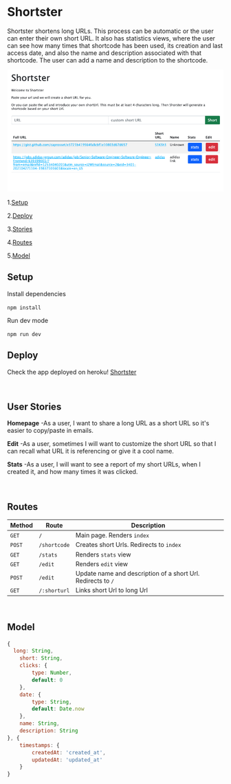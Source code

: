 # Shortster

Shortster shortens long URLs. This process can be automatic or the user can enter their own short URL. It also has statistics views, where the user can see how many times that shortcode has been used, its creation and last access date, and also the name and description associated with that shortcode. The user can add a name and description to the shortcode.

![logo](/public/images/logo.jpg)

1.[Setup](#setup)

2.[Deploy](#deploy)

3.[Stories](#user-stories)

4.[Routes](#routes)

5.[Model](#model)

## Setup

Install dependencies

`npm install`

Run dev mode

`npm run dev `

## Deploy

Check the app deployed on heroku!
[Shortster](https://shorster.herokuapp.com/)

<br/>

## User Stories

**Homepage** -As a user, I want to share a long URL as a short URL so it's easier to copy/paste in emails.

**Edit** -As a user, sometimes I will want to customize the short URL so that I can recall what URL it is referencing or give it a cool name.

**Stats** -As a user, I will want to see a report of my short URLs, when I created it, and how many times it was clicked.

<br/>

## Routes

| **Method** | **Route**    | **Description**                                              |
| ---------- | ------------ | ------------------------------------------------------------ |
| `GET`      | `/`          | Main page. Renders `index`                                   |
| `POST`     | `/shortcode` | Creates short Urls. Redirects to `index`                     |
| `GET`      | `/stats`     | Renders `stats` view                                         |
| `GET`      | `/edit`      | Renders `edit` view                                          |
| `POST`     | `/edit`      | Update name and description of a short Url. Redirects to `/` |
| `GET`      | `/:shorturl` | Links short Url to long Url                                  |

<br/>

## Model

```javascript
{
  long: String,
    short: String,
    clicks: {
        type: Number,
        default: 0
    },
    date: {
        type: String,
        default: Date.now
    },
    name: String,
    description: String
}, {
    timestamps: {
        createdAt: 'created_at',
        updatedAt: 'updated_at'
    }
}
```
